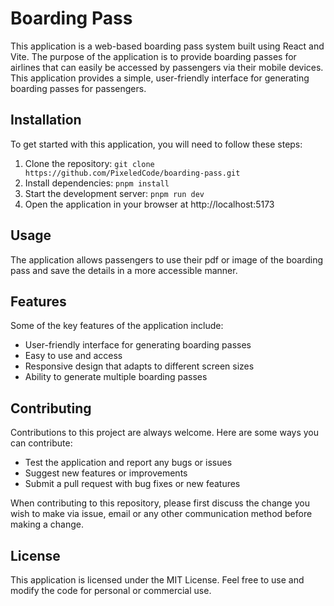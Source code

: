 # Boarding Pass

This application is a web-based boarding pass system built using React and Vite. The purpose of the application is to provide boarding passes for airlines that can easily be accessed by passengers via their mobile devices. This application provides a simple, user-friendly interface for generating boarding passes for passengers.

## Installation

To get started with this application, you will need to follow these steps:

1. Clone the repository: `git clone https://github.com/PixeledCode/boarding-pass.git`
2. Install dependencies: `pnpm install`
3. Start the development server: `pnpm run dev`
4. Open the application in your browser at http://localhost:5173

## Usage

The application allows passengers to use their pdf or image of the boarding pass and save the details in a more accessible manner.

## Features

Some of the key features of the application include:

- User-friendly interface for generating boarding passes
- Easy to use and access
- Responsive design that adapts to different screen sizes
- Ability to generate multiple boarding passes

## Contributing

Contributions to this project are always welcome. Here are some ways you can contribute:

- Test the application and report any bugs or issues
- Suggest new features or improvements
- Submit a pull request with bug fixes or new features

When contributing to this repository, please first discuss the change you wish to make via issue, email or any other communication method before making a change.

## License

This application is licensed under the MIT License. Feel free to use and modify the code for personal or commercial use.
